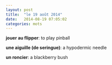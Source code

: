 ```yaml
---
layout: post
title:  "le 19 août 2014"
date:   2014-08-19 07:05:02
categories: mots
---
```


**jouer au flipper**: to play pinball

**une aiguille (de seringue)**: a hypodermic needle

**un roncier**: a blackberry bush
